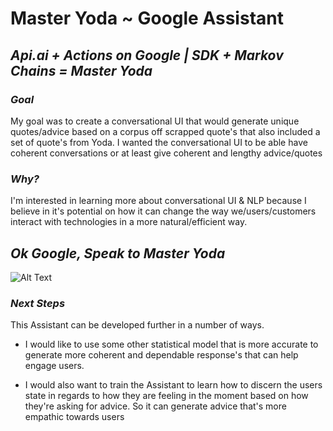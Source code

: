# Master Yoda ~ Google Assistant

## *Api.ai + Actions on Google | SDK + Markov Chains = Master Yoda*

### *Goal*

My goal was to create a conversational UI that would generate unique quotes/advice based on a corpus off scrapped quote's that also included a set of quote's from Yoda. I wanted the conversational UI to be able have coherent conversations or at least give coherent and lengthy advice/quotes

<!-- ### *Game Plan*

My plan was to use a mathematical structure called Markov chain's to model the statistical likelihood of a word in a title being followed by some other word in a title. Then, I could use that statistical information to generate new titles by choosing the first word (at random) and then choosing subsequent words with a frequency proportional to how those words, and how they are arranged in regards to the original title. This will then give me a string of text that will not only be unique, but will also share stylistic properties when compared to the original text. -->


### *Why?*

I'm interested in learning more about conversational UI & NLP because I believe in it's potential on how it can change the way we/users/customers interact with technologies in a more natural/efficient way.



<!-- ### *Result*

My results suggest that generate.js was able to effectively model and observe the created state using Markov Chains, which then made it possible for the system to get the probability of each word and it's successor fairly easily. Thus making sentence/title generation from large datasets accurate and efficient. -->

## *Ok Google, Speak to Master Yoda*

![Alt Text](https://i.imgur.com/1REEDbg.jpg)

### *Next Steps*

This Assistant can be developed further in a number of ways.

- I would like to use some other statistical model that is more accurate to generate more coherent and dependable response's that can help engage users.

- I would also want to train the Assistant to learn how to discern the users state in regards to how they are feeling in the moment based on how they're asking for advice. So it can generate advice that's more empathic towards users
